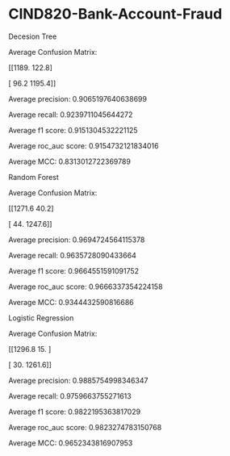 # CIND820-Bank-Account-Fraud
Decesion Tree

Average Confusion Matrix:

[[1189.   122.8]

 [  96.2 1195.4]]

 Average precision:
0.9065197640638699

 Average recall:
0.9239711045644272

 Average f1 score:
0.9151304532221125

 Average roc_auc score:
0.9154732121834016

 Average MCC:
0.8313012722369789

Random Forest

Average Confusion Matrix:

[[1271.6   40.2]

 [  44.  1247.6]]
 
 Average precision:
0.9694724564115378
 
 Average recall:
0.9635728090433664
 
 Average f1 score:
0.9664551591091752
 
 Average roc_auc score:
0.9666337354224158
 
 Average MCC:
0.9344432590816686

Logistic Regression

Average Confusion Matrix:

[[1296.8   15. ]

 [  30.  1261.6]]

Average precision:
0.9885754998346347

Average recall:
0.9759663755271613

Average f1 score:
0.9822195363817029

Average roc_auc score:
0.9823274783150768

Average MCC:
0.9652343816907953
